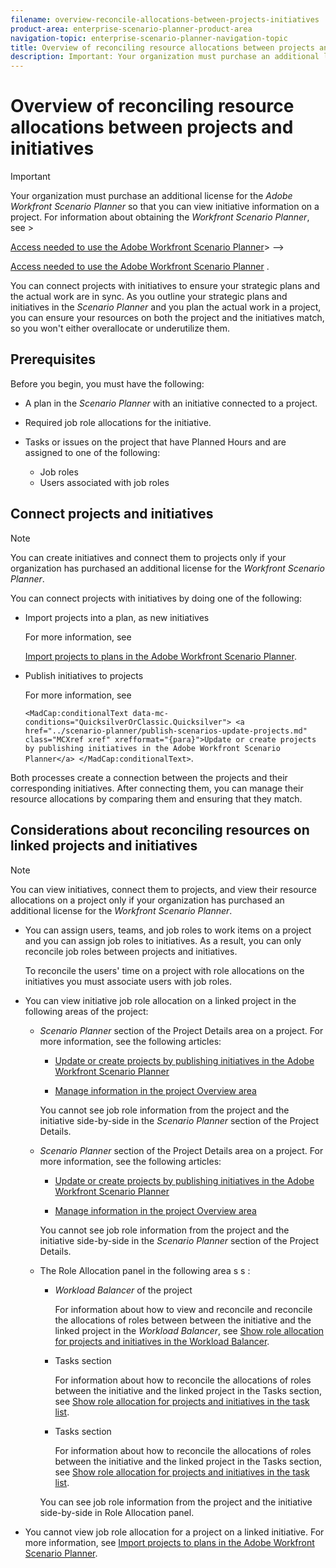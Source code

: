 ```yaml
---
filename: overview-reconcile-allocations-between-projects-initiatives
product-area: enterprise-scenario-planner-product-area
navigation-topic: enterprise-scenario-planner-navigation-topic
title: Overview of reconciling resource allocations between projects and initiatives
description: Important: Your organization must purchase an additional license for the Adobe Workfront Scenario Planner so that you can view initiative information on a project. For information about obtaining the Workfront Scenario Planner, see Access needed to use the Adobe Workfront Scenario Planner .
---
```


# Overview of reconciling resource allocations between projects and initiatives

>[!IMPORTANT]
>
>Your organization must purchase an additional license for the *Adobe Workfront Scenario Planner* so that you can view initiative information on a project. For information about obtaining the *Workfront Scenario Planner*, see >
><!-->
><a href="../scenario-planner/access-needed-to-use-sp.md" class="MCXref xref" xrefformat="{para}" data-mc-conditions="QuicksilverOrClassic.Quicksilver">Access needed to use the Adobe Workfront Scenario Planner</a>>
>-->
>[Access needed to use the Adobe Workfront Scenario Planner](../scenario-planner/access-needed-to-use-sp.md) .

You can connect projects with initiatives to ensure your strategic plans and the actual work are in sync. As you outline your strategic plans and initiatives in the *Scenario Planner* and you plan the actual work in a project, you can ensure your resources on both the project and the initiatives match, so you won't either overallocate or underutilize them.

## Prerequisites

Before you begin, you must have the following:

* A plan in the *Scenario Planner* with an initiative connected to a project. 
* Required job role allocations for the initiative. 
* Tasks or issues on the project that have Planned Hours and are assigned to one of the following:

  * Job roles
  * Users associated with job roles

## Connect projects and initiatives

>[!NOTE]
>
>You can create initiatives and connect them to projects only if your organization has purchased an additional license for the *Workfront Scenario Planner*.

You can connect projects with initiatives by doing one of the following:

* Import projects into a plan, as new initiatives

  For more information, see 

  <!--
  <a href="../scenario-planner/import-projects-to-plans.md" class="MCXref xref" xrefformat="{para}" data-mc-conditions="QuicksilverOrClassic.Quicksilver">Import projects to plans in the Adobe Workfront Scenario Planner</a>
  -->

  [Import projects to plans in the Adobe Workfront Scenario Planner](../scenario-planner/import-projects-to-plans.md).

* Publish initiatives to projects

  For more information, see 

  <!--
  <MadCap:conditionalText data-mc-conditions="QuicksilverOrClassic.Quicksilver">
  <a href="../scenario-planner/publish-scenarios-update-projects.md" class="MCXref xref" xrefformat="{para}">Update or create projects by publishing initiatives in the Adobe Workfront Scenario Planner</a>
  </MadCap:conditionalText>
  -->

  `<MadCap:conditionalText data-mc-conditions="QuicksilverOrClassic.Quicksilver"> <a href="../scenario-planner/publish-scenarios-update-projects.md" class="MCXref xref" xrefformat="{para}">Update or create projects by publishing initiatives in the Adobe Workfront Scenario Planner</a> </MadCap:conditionalText>`.

Both processes create a connection between the projects and their corresponding initiatives. After connecting them, you can manage their resource allocations by comparing them and ensuring that they match.

## Considerations about reconciling resources on linked projects and initiatives

>[!NOTE]
>
>You can view initiatives, connect them to projects, and view their resource allocations on a project only if your organization has purchased an additional license for the *Workfront Scenario Planner*.

<ul> 
 <li> <p> You can assign users, teams, and job roles to work items on a project and you can assign job roles to initiatives. As a result, you can only reconcile job roles between projects and initiatives. </p> <note type="tip">
   To reconcile the users' time on a project with role allocations on the initiatives you must associate users with job roles. 
  </note> </li> 
</ul>

<ul> 
 <li> <p>You can view initiative job role allocation on a linked project in the following areas of the project: </p> 
  <ul> <draft-comment>
    <li data-mc-conditions="QuicksilverOrClassic.Quicksilver"> <p><em>Scenario Planner</em> section of the Project&nbsp;Details area on a project. For more information, see the following articles:</p> 
     <ul> 
      <li> <p><a href="../scenario-planner/publish-scenarios-update-projects.md" class="MCXref xref" xrefformat="{para}">Update or create projects by publishing initiatives in the Adobe Workfront Scenario Planner</a> </p> </li> 
      <li> <p><a href="../manage-work/projects/manage-projects/understand-project-overview-area.md" class="MCXref xref" xrefformat="{para}">Manage information in the project Overview area</a> </p> </li> 
     </ul> <note type="tip">
      You cannot see job role information from the project and the initiative side-by-side in the 
      <em>Scenario Planner</em> section of the Project Details.
     </note> </li>
   </draft-comment>
   <li data-mc-conditions="QuicksilverOrClassic.Quicksilver"> <p><em>Scenario Planner</em> section of the Project&nbsp;Details area on a project. For more information, see the following articles:</p> 
    <ul> 
     <li> <p><a href="../scenario-planner/publish-scenarios-update-projects.md" class="MCXref xref" xrefformat="{para}">Update or create projects by publishing initiatives in the Adobe Workfront Scenario Planner</a> </p> </li> 
     <li> <p><a href="../manage-work/projects/manage-projects/understand-project-overview-area.md" class="MCXref xref" xrefformat="{para}">Manage information in the project Overview area</a> </p> </li> 
    </ul> <note type="tip">
     You cannot see job role information from the project and the initiative side-by-side in the 
     <em>Scenario Planner</em> section of the Project Details.
    </note> </li> 
   <li> <p>The Role Allocation panel in the following area<draft-comment>
      <MadCap:conditionalText data-mc-conditions="QuicksilverOrClassic.Quicksilver">
       s
      </MadCap:conditionalText>
     </draft-comment><MadCap:conditionalText data-mc-conditions="QuicksilverOrClassic.Quicksilver">
      s
     </MadCap:conditionalText>:</p> 
    <ul> 
     <li> <p><em>Workload Balancer</em> of the project</p> <p>For information about how to view<draft-comment>
        <MadCap:conditionalText data-mc-conditions="QuicksilverOrClassic.Quicksilver">
          and reconcile
        </MadCap:conditionalText>
       </draft-comment><MadCap:conditionalText data-mc-conditions="QuicksilverOrClassic.Quicksilver">
         and reconcile
       </MadCap:conditionalText> the allocations of roles <draft-comment>
        <MadCap:conditionalText data-mc-conditions="QuicksilverOrClassic.Quicksilver">
         between 
        </MadCap:conditionalText>
       </draft-comment><MadCap:conditionalText data-mc-conditions="QuicksilverOrClassic.Quicksilver">
        between 
       </MadCap:conditionalText>the initiative and the linked project in the <em>Workload Balancer</em>, see <a href="../scenario-planner/show-role-allocation-workload-balancer.md" class="MCXref xref" xrefformat="{para}">Show role allocation for projects and initiatives in the Workload Balancer</a>. </p> </li> <draft-comment>
      <li data-mc-conditions="QuicksilverOrClassic.Quicksilver"> <p>Tasks section </p> <p>For information about how to reconcile the allocations of roles between the initiative and the linked project in the Tasks section, see <a href="../scenario-planner/show-role-allocation-task-list-nwe.md" class="MCXref xref" xrefformat="{para}">Show role allocation for projects and initiatives in the task list</a>. </p> </li>
     </draft-comment>
     <li data-mc-conditions="QuicksilverOrClassic.Quicksilver"> <p>Tasks section </p> <p>For information about how to reconcile the allocations of roles between the initiative and the linked project in the Tasks section, see <a href="../scenario-planner/show-role-allocation-task-list-nwe.md" class="MCXref xref" xrefformat="{para}">Show role allocation for projects and initiatives in the task list</a>. </p> </li> 
    </ul> <note type="tip">
     You can see job role information from the project and the initiative side-by-side in Role Allocation panel. 
    </note> </li> 
  </ul> </li> 
 <li> <p>You cannot view job role allocation for a project on a linked initiative. For more information, see <a href="../scenario-planner/import-projects-to-plans.md" class="MCXref xref" xrefformat="{para}">Import projects to plans in the Adobe Workfront Scenario Planner</a>. </p> </li> 
</ul>

##  

